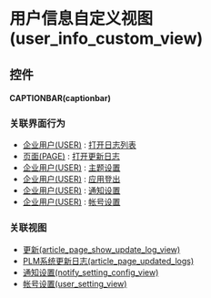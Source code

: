 # 用户信息自定义视图(user_info_custom_view)  <!-- {docsify-ignore-all} -->



## 控件
#### CAPTIONBAR(captionbar)


### 关联界面行为
  * [企业用户(USER)](module/Base/user) : [打开日志列表](module/Base/user#界面行为)
  * [页面(PAGE)](module/Wiki/article_page) : [打开更新日志](module/Wiki/article_page#界面行为)
  * [企业用户(USER)](module/Base/user) : [主题设置](module/Base/user#界面行为)
  * [企业用户(USER)](module/Base/user) : [应用登出](module/Base/user#界面行为)
  * [企业用户(USER)](module/Base/user) : [通知设置](module/Base/user#界面行为)
  * [企业用户(USER)](module/Base/user) : [帐号设置](module/Base/user#界面行为)

### 关联视图
  * [更新(article_page_show_update_log_view)](app/view/article_page_show_update_log_view)
  * [PLM系统更新日志(article_page_updated_logs)](app/view/article_page_updated_logs)
  * [通知设置(notify_setting_config_view)](app/view/notify_setting_config_view)
  * [帐号设置(user_setting_view)](app/view/user_setting_view)

<script>
 const { createApp } = Vue
  createApp({
    data() {
      return {

      }
    }
  }).use(ElementPlus).mount('#app')
</script>